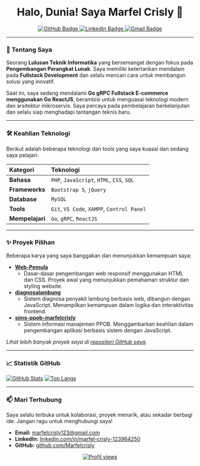 <h1 align="center">Halo, Dunia! Saya Marfel Crisly 👋</h1>

<p align="center">
  <a href="https://github.com/Marfelcrisly">
    <img src="https://img.shields.io/badge/GitHub-100000?style=for-the-badge&logo=github&logoColor=white" alt="GitHub Badge"/>
  </a>
  <a href="https://www.linkedin.com/in/marfel-crisly-123964250/">
    <img src="https://img.shields.io/badge/LinkedIn-0077B5?style=for-the-badge&logo=linkedin&logoColor=white" alt="LinkedIn Badge"/>
  </a>
  <a href="mailto:marfelcrisly123@gmail.com">
    <img src="https://img.shields.io/badge/Gmail-D14836?style=for-the-badge&logo=gmail&logoColor=white" alt="Gmail Badge"/>
  </a>
</p>

---

### 🚀 Tentang Saya

Seorang **Lulusan Teknik Informatika** yang bersemangat dengan fokus pada **Pengembangan Perangkat Lunak**. Saya memiliki ketertarikan mendalam pada **Fullstack Development** dan selalu mencari cara untuk membangun solusi yang inovatif.

Saat ini, saya sedang mendalami **Go gRPC Fullstack E-commerce menggunakan Go ReactJS**, berambisi untuk menguasai teknologi modern dan arsitektur mikroservis. Saya percaya pada pembelajaran berkelanjutan dan selalu siap menghadapi tantangan teknis baru.

---

### 🛠️ Keahlian Teknologi

Berikut adalah beberapa teknologi dan tools yang saya kuasai dan sedang saya pelajari:

| Kategori     | Teknologi                                          |
| :----------- | :------------------------------------------------- |
| **Bahasa** | `PHP`, `JavaScript`, `HTML`, `CSS`, `SQL`          |
| **Frameworks** | `Bootstrap 5`, `jQuery`                            |
| **Database** | `MySQL`                                            |
| **Tools** | `Git`, `VS Code`, `XAMPP`, `Control Panel`         |
| **Mempelajari**| `Go`, `gRPC`, `ReactJS`                            |

---

### ✨ Proyek Pilihan

Beberapa karya yang saya banggakan dan menunjukkan kemampuan saya:

* **[Web-Pemula](https://github.com/Marfelcrisly/Web-Pemula)**
    * Dasar-dasar pengembangan web responsif menggunakan HTML dan CSS. Proyek awal yang menunjukkan pemahaman struktur dan styling website.
* **[diagnosalambung](https://github.com/Marfelcrisly/diagnosalambung)**
    * Sistem diagnosa penyakit lambung berbasis web, dibangun dengan JavaScript. Menampilkan kemampuan dalam logika dan interaktivitas frontend.
* **[sims-ppob-marfelcrisly](https://github.com/Marfelcrisly/sims-ppob-marfelcrisly)**
    * Sistem informasi manajemen PPOB. Menggambarkan keahlian dalam pengembangan aplikasi berbasis sistem dengan JavaScript.

*Lihat lebih banyak proyek saya di [repositori GitHub saya](https://github.com/Marfelcrisly?tab=repositories).*

---

### 📈 Statistik GitHub

[![GitHub Stats](https://github-readme-stats.vercel.app/api?username=Marfelcrisly&show_icons=true&theme=radical&hide_border=true)](https://github.com/anuraghazra/github-readme-stats)
[![Top Langs](https://github-readme-stats.vercel.app/api/top-langs/?username=Marfelcrisly&layout=compact&theme=radical&hide_border=true)](https://github.com/anuraghazra/github-readme-stats)

---

### 📫 Mari Terhubung

Saya selalu terbuka untuk kolaborasi, proyek menarik, atau sekadar berbagi ide. Jangan ragu untuk menghubungi saya!

* **Email:** marfelcrisly123@gmail.com
* **LinkedIn:** [linkedin.com/in/marfel-crisly-123964250](https://www.linkedin.com/in/marfel-crisly-123964250/)
* **GitHub:** [github.com/Marfelcrisly](https://github.com/Marfelcrisly)

<p align="center">
  <a href="https://github.com/Marfelcrisly">
    <img src="https://komarev.com/ghpvc/?username=Marfelcrisly&color=blue&style=flat-square" alt="Profil views"/>
  </a>
</p>